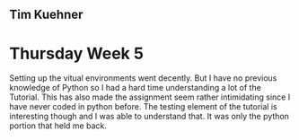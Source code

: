 ## Tim Kuehner
# Thursday Week 5

Setting up the vitual environments went decently.  But I have no previous knowledge of Python so I had a hard time understanding a lot of the Tutorial.  This has also made the assignment seem rather intimidating since I have never coded in python before.  The testing element of the tutorial is interesting though and I was able to understand that.  It was only the python portion that held me back.